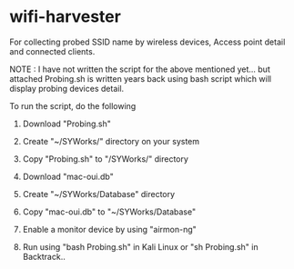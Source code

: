 wifi-harvester
==============

For collecting probed SSID name by wireless devices, Access point detail and connected clients.

NOTE : I have not written the script for the above mentioned yet... but attached Probing.sh is written years back using bash script which will display probing devices detail.

To run the script, do the following

1) Download "Probing.sh"

2) Create "~/SYWorks/" directory on your system

3) Copy "Probing.sh" to "/SYWorks/" directory

4) Download "mac-oui.db"

5) Create "~/SYWorks/Database" directory

6) Copy "mac-oui.db" to "~/SYWorks/Database" 

7) Enable a monitor device by using "airmon-ng"

8) Run using "bash Probing.sh" in Kali Linux or "sh Probing.sh" in Backtrack..



